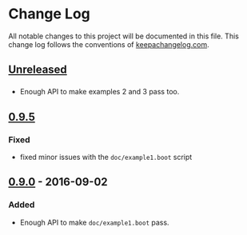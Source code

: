 # Change Log
All notable changes to this project will be documented in this file. This change log follows the conventions of [keepachangelog.com](http://keepachangelog.com/).

## [Unreleased]
###
- Enough API to make examples 2 and 3 pass too.

## [0.9.5]
### Fixed
- fixed minor issues with the `doc/example1.boot` script

## [0.9.0] - 2016-09-02
### Added
- Enough API to make `doc/example1.boot` pass.

[Unreleased]: https://github.com/pieterbreed/tappit/compare/tappit-0.9.5...HEAD
[0.9.5]: https://github.com/pieterbreed/tappit/compare/tappit-0.9.0...tappit-0.9.5
[0.9.0]: https://github.com/pieterbreed/tappit/compare/540aeff...tappit-0.9.0
 
